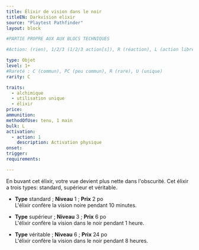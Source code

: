```yaml
---
title: Élixir de vision dans le noir
titleEN: Darkvision elixir
source: "Playtest Pathfinder"
layout: block

#PARTIE PROPRE AUX AUX BLOCS TECHNIQUES

#Action: (rien), 1/2/3 (1/2/3 action[s]), R (réaction), L (action libre)

type: Objet
level: 1+
#Rareté : C (commun), PC (peu commun), R (rare), U (unique)
rarity: C

traits:
  - alchimique
  - utilisation unique
  - élixir
price: 
ammunition:
methodOfUse: tenu, 1 main
bulk: L
activation: 
  - action: 1
    description: Activation physique
onset: 
trigger:
requirements:

---
```


En buvant cet élixir, votre vue devient plus nette dans l'obscurité. Cet élixir a trois types: standard, supérieur et véritable.

* **Type** standard ; **Niveau** 1 ; **Prix** 2 po  
L'élixir confère la vision noire pendant 10 minutes.

* **Type** supérieur ; **Niveau** 3 ; **Prix** 6 po  
L'élixir confère la vision dans le noir pendant 1 heure.

* **Type** véritable ; **Niveau** 6 ; **Prix** 24 po  
L'élixir confère la vision dans le noir pendant 8 heures.